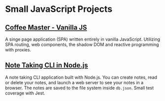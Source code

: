 # Small JavaScript Projects

## [Coffee Master - Vanilla JS](https://github.com/m-ahlstrom/small-javascript-projects/tree/main/coffeemasters-vanilla)

A singe page application (SPA) written entirely in vanilla JavaScript. Utilizing SPA routing, web components, the shadow DOM and reactive programming with proxies.

## [Note Taking CLI in Node.js](https://github.com/m-ahlstrom/small-javascript-projects/tree/main/note-taking-cli-node)

A note taking CLI application built with Node.js. You can create notes, read or delete your notes, and launch a web server to see your notes in a browser. The notes are saved to the file system inside `db.json`. Small test coverage with Jest.
